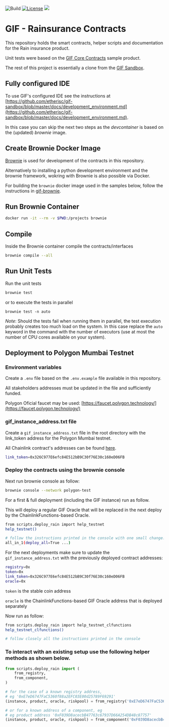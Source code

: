 ![Build](https://github.com/etherisc/gif-contracts/actions/workflows/build.yml/badge.svg)
[![License](https://img.shields.io/badge/License-Apache_2.0-blue.svg)](https://opensource.org/licenses/Apache-2.0)
[![](https://dcbadge.vercel.app/api/server/cVsgakVG4R?style=flat)](https://discord.gg/Qb6ZjgE8)

# GIF - Rainsurance Contracts

This repository holds the smart contracts, helper scripts and documentation for the Rain insurance product.

Unit tests were based on the [GIF Core Contracts](https://github.com/etherisc/gif-contracts) sample product.

The rest of this project is essentially a clone from the [GIF Sandbox](https://github.com/etherisc/gif-sandbox).

## Fully configured IDE 

To use GIF's configured IDE see the instructions at [https://github.com/etherisc/gif-sandbox/blob/master/docs/development_environment.md](https://github.com/etherisc/gif-sandbox/blob/master/docs/development_environment.md). 

In this case you can skip the next two steps as the _devcontainer_ is based on the (updated) _brownie_ image. 

## Create Brownie Docker Image

[Brownie](https://eth-brownie.readthedocs.io/en/stable) is used for development of the contracts in this repository.

Alternatively to installing a python development environment and the brownie framework, wokring with Brownie is also possible via Docker.

For building the `brownie` docker image used in the samples below, follow the instructions in [gif-brownie](https://github.com/etherisc/gif-brownie).


## Run Brownie Container

```bash
docker run -it --rm -v $PWD:/projects brownie
```

## Compile

Inside the Brownie container compile the contracts/interfaces

```bash
brownie compile --all
```

## Run Unit Tests

Run the unit tests
```bash
brownie test
```

or to execute the tests in parallel

```
brownie test -n auto
```

_Note_: Should the tests fail when running them in parallel, the test execution probably creates too much load on the system. 
In this case replace the `auto` keyword in the command with the number of executors (use at most the number of CPU cores available on your system). 

## Deployment to Polygon Mumbai Testnet

### Environment variables
Create a `.env` file based on the `.env.example` file available in this repository.

All stakeholders addresses must be updated in the file and sufficiently funded.

Polygon Oficial faucet may be used: [https://faucet.polygon.technology/](https://faucet.polygon.technology/)

### gif_instance_address.txt file

Create a `gif_instance_address.txt` file in the root directory with the link_token address for the Polygon Mumbai testnet.

All  Chainlink contract's addresses can be found [here](https://docs.chain.link/resources/link-token-contracts?parent=chainlinkFunctions).

```bash
link_token=0x326C977E6efc84E512bB9C30f76E30c160eD06FB
```

### Deploy the contracts using the brownie console

Next run brownie console as follow:

```bash
brownie console --network polygon-test
```

For a first & full deployment (including the GIF instance) run as follow.

This will deploy a regular GIF Oracle that will be replaced in the next deploy by the ChainlinkFunctions-based Oracle.

```bash
from scripts.deploy_rain import help_testnet
help_testnet()

# follow the instructions printed in the console with one small change:
all_in_1(deploy_all=True ...)
```

For the next deployments make sure to update the `gif_instance_address.txt` with the previously deployed contract addresses:

```bash
registry=0x
token=0x
link_token=0x326C977E6efc84E512bB9C30f76E30c160eD06FB
oracle=0x
```

`token` is the stable coin address

`oracle` is the ChainlinkFunctions-based GIF Oracle address that is deployed separately

Now run as follow:

```bash
from scripts.deploy_rain import help_testnet_clfunctions
help_testnet_clfunctions()

# follow closely all the instructions printed in the console

```

### To interact with an existing setup use the following helper methods as shown below.

```python
from scripts.deploy_rain import (
    from_registry,
    from_component,
)

# for the case of a known registry address, 
# eg '0xE7eD6747FaC5360f88a2EFC03E00d25789F69291'
(instance, product, oracle, riskpool) = from_registry('0xE7eD6747FaC5360f88a2EFC03E00d25789F69291')

# or for a known address of a component, eg
# eg product address '0xF039D8acecbB47763c67937D66A254DB48c87757'
(instance, product, oracle, riskpool) = from_component('0xF039D8acecbB47763c67937D66A254DB48c87757')
```

